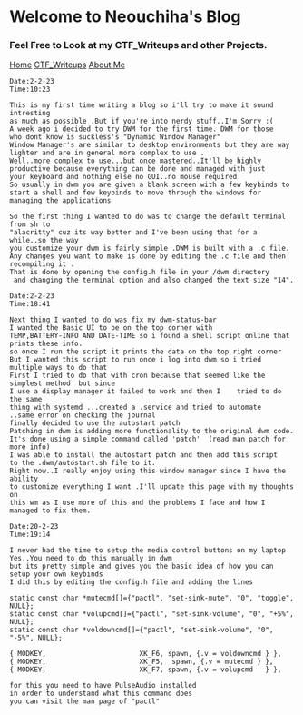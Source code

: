 # Welcome to Neouchiha's Blog

### Feel Free to Look at my CTF_Writeups and other Projects.

[Home](https://npranav7619.github.io/)
[CTF_Writeups](https://npranav7619.github.io/CTF_Writeups)
[About Me](https://npranav7619.github.io/Aboutme)

	Date:2-2-23
	Time:10:23

	This is my first time writing a blog so i'll try to make it sound intresting 
	as much as possible .But if you're into nerdy stuff..I'm Sorry :(
	A week ago i decided to try DWM for the first time. DWM for those 
	who dont know is suckless's "Dynamic Window Manager"
	Window Manager's are similar to desktop environments but they are way 
	lighter and are in general more complex to use .
	Well..more complex to use...but once mastered..It'll be highly 
	productive because everything can be done and managed with just
	your keyboard and nothing else no GUI..no mouse required.
	So usually in dwm you are given a blank screen with a few keybinds to 
	start a shell and few keybinds to move through the windows for managing the applications 

	So the first thing I wanted to do was to change the default terminal from sh to
	"alacritty" cuz its way better and I've been using that for a while..so the way
	you customize your dwm is fairly simple .DWM is built with a .c file.
	Any changes you want to make is done by editing the .c file and then recompiling it .
	That is done by opening the config.h file in your /dwm directory
	 and changing the terminal option and also changed the text size "14".

	Date:2-2-23
	Time:18:41

	Next thing I wanted to do was fix my dwm-status-bar 
	I wanted the Basic UI to be on the top corner with 
	TEMP,BATTERY-INFO AND DATE-TIME so i found a shell script online that prints these info.
	so once I run the script it prints the data on the top right corner 
	But I wanted this script to run once i log into dwm so i tried multiple ways to do that 
	First I tried to do that with cron because that seemed like the simplest method  but since 
	I use a display manager it failed to work and then I 	tried to do the same 
	thing with systemd ...created a .service and tried to automate
	..same error on checking the journal 
	finally decided to use the autostart patch 
	Patching in dwm is adding more functionality to the original dwm code.
	It's done using a simple command called 'patch'  (read man patch for more info)
	I was able to install the autostart patch and then add this script 
	to the .dwm/autostart.sh file to it.
	Right now..I really enjoy using this window manager since I have the ability
	to customize everything I want .I'll update this page with my thoughts on 
	this wm as I use more of this and the problems I face and how I managed to fix them.
	
	Date:20-2-23
	Time:19:14
	
	I never had the time to setup the media control buttons on my laptop 
	Yes..You need to do this manually in dwm
	but its pretty simple and gives you the basic idea of how you can setup your own keybinds
	I did this by editing the config.h file and adding the lines
	
	static const char *mutecmd[]={"pactl", "set-sink-mute", "0", "toggle", NULL};
	static const char *volupcmd[]={"pactl", "set-sink-volume", "0", "+5%", NULL};
	static const char *voldowncmd[]={"pactl", "set-sink-volume", "0", "-5%", NULL};
	
	{ MODKEY,                       XK_F6, spawn, {.v = voldowncmd } },
	{ MODKEY,                       XK_F5,  spawn, {.v = mutecmd } },
	{ MODKEY,                       XK_F7, spawn, {.v = volupcmd   } },
	
	for this you need to have PulseAudio installed
	in order to understand what this command does
	you can visit the man page of "pactl"
	
	

	
